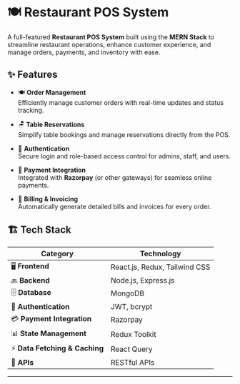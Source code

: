 # 🍽️ **Restaurant POS System**  

A full-featured **Restaurant POS System** built using the **MERN Stack** to streamline restaurant operations, enhance customer experience, and manage orders, payments, and inventory with ease.

## ✨ **Features**

- 🍽️ **Order Management**  
  Efficiently manage customer orders with real-time updates and status tracking.

- 🪑 **Table Reservations**  
  Simplify table bookings and manage reservations directly from the POS.

- 🔐 **Authentication**  
  Secure login and role-based access control for admins, staff, and users.

- 💸 **Payment Integration**  
  Integrated with **Razorpay** (or other gateways) for seamless online payments.

- 🧾 **Billing & Invoicing**  
  Automatically generate detailed bills and invoices for every order.


## 🏗️ **Tech Stack**

| **Category**             | **Technology**                |
|--------------------------|-------------------------------|
| 🖥️ **Frontend**          | React.js, Redux, Tailwind CSS  |
| 🔙 **Backend**           | Node.js, Express.js           |
| 🗄️ **Database**          | MongoDB                       |
| 🔐 **Authentication**    | JWT, bcrypt                   |
| 💳 **Payment Integration**| Razorpay    |
| 📊 **State Management**   | Redux Toolkit                 |
| ⚡ **Data Fetching & Caching** | React Query            |
| 🔗 **APIs**              | RESTful APIs                   |

---
<br>
